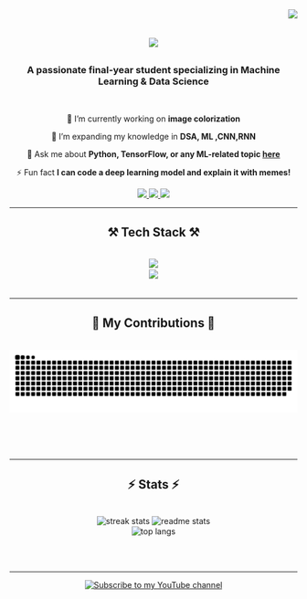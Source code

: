 <img align="right" src="https://visitor-badge.laobi.icu/badge?page_id=KZV027.KZV027" />

<h1 align="center">
    <img src="https://readme-typing-svg.herokuapp.com/?font=Righteous&size=35&center=true&vCenter=true&width=500&height=70&duration=4000&lines=Hi+There!+👋;+I'm+Kshitiz+Verma!;" />
</h1>

<h3 align="center">A passionate final-year student specializing in Machine Learning & Data Science</h3>

<br/>

<div align="center">
 
 🔭 I’m currently working on **image colorization**  
 
🌱 I’m expanding my knowledge in **DSA, ML ,CNN,RNN**  

💬 Ask me about **Python, TensorFlow, or any ML-related topic [here](https://github.com/KZV027/KZV027/issues)**  

⚡ Fun fact **I can code a deep learning model and explain it with memes!**


</div>

<div align="center"> 
  <a href="mailto:kshitizverma2712@gmail.com">
    <img src="https://img.shields.io/badge/Gmail-333333?style=for-the-badge&logo=gmail&logoColor=red" />
  </a>
  <a href="https://www.linkedin.com/in/kshitiz-verma-308794233/" target="_blank">
    <img src="https://img.shields.io/badge/LinkedIn-0077B5?style=for-the-badge&logo=linkedin&logoColor=white" target="_blank" />
  </a>
  <a href="https://www.youtube.com/@TheWhy.Guy_" target="_blank">
     <img src="https://img.shields.io/badge/YouTube-FF0000?style=for-the-badge&logo=YouTube&logoColor=white" target="_blank" /> 
  </a>
</div>

<hr/>

<h2 align="center">⚒️ Tech Stack ⚒️</h2>
<br/>
<div align="center">
     <img src="https://skillicons.dev/icons?i=python,r,tensorflow" /><br>
    <img src="https://skillicons.dev/icons?i=git,github,mysql,flask,django" /><br>
  
</div>

<br/>
<hr/>

<div align="center">
  <h2>🐍 My Contributions 🐍</h2>
  <br>
  <img alt="snake eating my contributions" src="https://raw.githubusercontent.com/salesp07/salesp07/output/github-contribution-grid-snake.svg" />
  
  <br/><br/><br/>
</div>

<hr/>

<h2 align="center">⚡ Stats ⚡</h2>
<br>
<div align=center>
  <img width=390 src="https://github-readme-streak-stats-salesp07.vercel.app/?user=KZV027&count_private=true&theme=react&border_radius=10" alt="streak stats"/>
  <img width=390 src="https://github-readme-stats-salesp07.vercel.app/api?username=KZV027&count_private=true&show_icons=true&theme=react&rank_icon=github&border_radius=10" alt="readme stats" />
  <br/>
  <img width=325 align="center" src="https://github-readme-stats-salesp07.vercel.app/api/top-langs/?username=KZV027&hide=HTML&langs_count=8&layout=compact&theme=react&border_radius=10&size_weight=0.5&count_weight=0.5&exclude_repo=github-readme-stats" alt="top langs" />
</div>

<br/><br/>

<hr/>

<div align="center">
  <a href="https://www.youtube.com/@TheWhy.Guy_" target="_blank">
    <img height="100" style="border:0px;height:100px;" src="https://profounder.com/wp-content/uploads/2021/06/youtube-subscribe.png" border="0" alt="Subscribe to my YouTube channel" />
  </a>
</div>





<br/>
